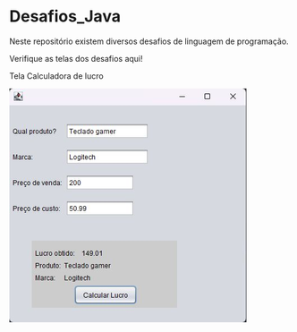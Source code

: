 # Desafios_Java
Neste repositório existem diversos desafios de linguagem de programação.

Verifique as telas dos desafios aqui!

Tela Calculadora de lucro


![This is an image](https://github.com/IvanSultano/Desafios_Java/blob/main/Tela_calculadoralucro.jpg?raw=true)


